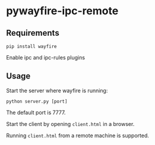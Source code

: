 # pywayfire-ipc-remote

## Requirements

`pip install wayfire`

Enable ipc and ipc-rules plugins

## Usage

Start the server where wayfire is running:

`python server.py [port]`

The default port is 7777.

Start the client by opening `client.html` in a browser.

Running `client.html` from a remote machine is supported.
